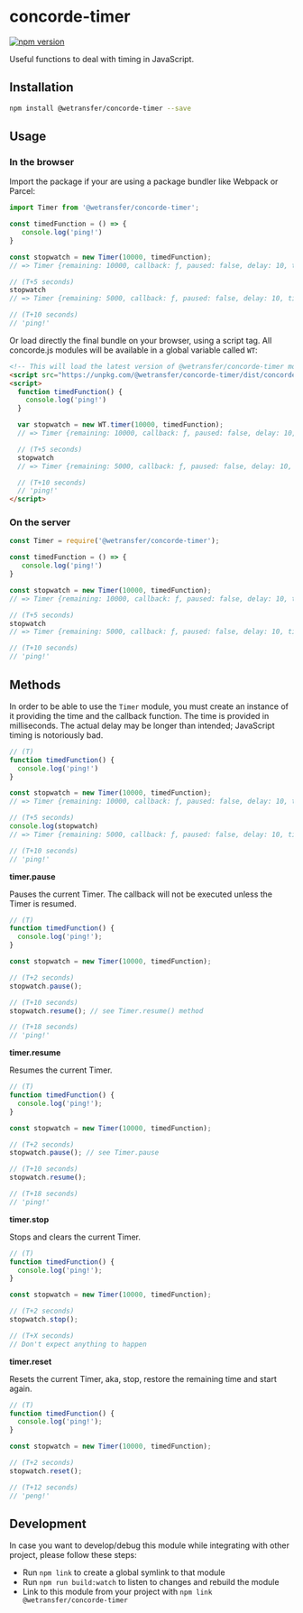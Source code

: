 # concorde-timer
[![npm version](https://badge.fury.io/js/%40wetransfer%2Fconcorde-timer.svg)](https://badge.fury.io/js/%40wetransfer%2Fconcorde-timer)

Useful functions to deal with timing in JavaScript.

## Installation

```sh
npm install @wetransfer/concorde-timer --save
```

## Usage

### In the browser

Import the package if your are using a package bundler like Webpack or Parcel:

```js
import Timer from '@wetransfer/concorde-timer';

const timedFunction = () => {
   console.log('ping!')
}

const stopwatch = new Timer(10000, timedFunction);
// => Timer {remaining: 10000, callback: ƒ, paused: false, delay: 10, time: 1523436642013}

// (T+5 seconds)
stopwatch
// => Timer {remaining: 5000, callback: ƒ, paused: false, delay: 10, time: 1523436647000}

// (T+10 seconds)
// 'ping!'
```

Or load directly the final bundle on your browser, using a script tag. All concorde.js modules will be available in a global variable called `WT`:

```html
<!-- This will load the latest version of @wetransfer/concorde-timer module -->
<script src="https://unpkg.com/@wetransfer/concorde-timer/dist/concorde-timer.min.js"></script>
<script>
  function timedFunction() {
    console.log('ping!')
  }

  var stopwatch = new WT.timer(10000, timedFunction);
  // => Timer {remaining: 10000, callback: ƒ, paused: false, delay: 10, time: 1523436642013}

  // (T+5 seconds)
  stopwatch
  // => Timer {remaining: 5000, callback: ƒ, paused: false, delay: 10, time: 1523436647000}

  // (T+10 seconds)
  // 'ping!'
</script>
```

### On the server

```js
const Timer = require('@wetransfer/concorde-timer');

const timedFunction = () => {
   console.log('ping!')
}

const stopwatch = new Timer(10000, timedFunction);
// => Timer {remaining: 10000, callback: ƒ, paused: false, delay: 10, time: 1523436642013}

// (T+5 seconds)
stopwatch
// => Timer {remaining: 5000, callback: ƒ, paused: false, delay: 10, time: 1523436647000}

// (T+10 seconds)
// 'ping!'
```

## Methods

In order to be able to use the `Timer` module, you must create an instance of it providing the time and the callback function. The time is provided in milliseconds. The actual delay may be longer than intended; JavaScript timing is notoriously bad.

```js
// (T)
function timedFunction() {
  console.log('ping!')
}

const stopwatch = new Timer(10000, timedFunction);
// => Timer {remaining: 10000, callback: ƒ, paused: false, delay: 10, time: 1523436642013}

// (T+5 seconds)
console.log(stopwatch)
// => Timer {remaining: 5000, callback: ƒ, paused: false, delay: 10, time: 1523436647000}

// (T+10 seconds)
// 'ping!'
```

**timer.pause**

Pauses the current Timer. The callback will not be executed unless the Timer is resumed.

```js
// (T)
function timedFunction() {
  console.log('ping!');
}

const stopwatch = new Timer(10000, timedFunction);

// (T+2 seconds)
stopwatch.pause();

// (T+10 seconds)
stopwatch.resume(); // see Timer.resume() method

// (T+18 seconds)
// 'ping!'
```

**timer.resume**

Resumes the current Timer.

```js
// (T)
function timedFunction() {
  console.log('ping!');
}

const stopwatch = new Timer(10000, timedFunction);

// (T+2 seconds)
stopwatch.pause(); // see Timer.pause

// (T+10 seconds)
stopwatch.resume();

// (T+18 seconds)
// 'ping!'
```

**timer.stop**

Stops and clears the current Timer.

```js
// (T)
function timedFunction() {
  console.log('ping!');
}

const stopwatch = new Timer(10000, timedFunction);

// (T+2 seconds)
stopwatch.stop();

// (T+X seconds)
// Don't expect anything to happen
```

**timer.reset**

Resets the current Timer, aka, stop, restore the remaining time and start again.

```js
// (T)
function timedFunction() {
  console.log('ping!');
}

const stopwatch = new Timer(10000, timedFunction);

// (T+2 seconds)
stopwatch.reset();

// (T+12 seconds)
// 'peng!'
```

## Development

In case you want to develop/debug this module while integrating with other project, please follow these steps:

* Run `npm link` to create a global symlink to that module
* Run `npm run build:watch` to listen to changes and rebuild the module
* Link to this module from your project with `npm link @wetransfer/concorde-timer`

